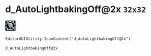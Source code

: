 # d_AutoLightbakingOff@2x `32x32`
<img src="/img/d_AutoLightbakingOff@2x.png" width=32 height=32>

``` CSharp
EditorGUIUtility.IconContent("d_AutoLightbakingOff@2x")
```
```
d_AutoLightbakingOff@2x
```
